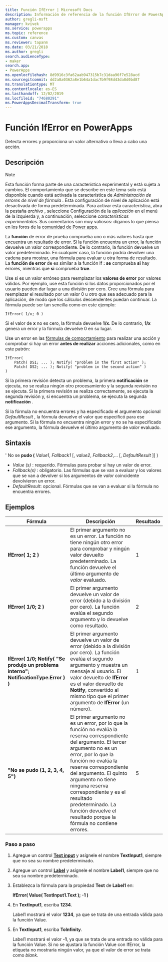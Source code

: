 ```yaml
---
title: Función IfError | Microsoft Docs
description: Información de referencia de la función IfError de PowerApps, con sintaxis y ejemplos
author: gregli-msft
manager: kvivek
ms.service: powerapps
ms.topic: reference
ms.custom: canvas
ms.reviewer: tapanm
ms.date: 03/21/2018
ms.author: gregli
search.audienceType:
- maker
search.app:
- PowerApps
ms.openlocfilehash: 8d9916c3fa62aab947315b7c31daa96f7e528acd
ms.sourcegitcommit: dd2a8a0362a8e1b64a1dac7b9f98d43da8d0bd87
ms.translationtype: MT
ms.contentlocale: es-ES
ms.lasthandoff: 12/02/2019
ms.locfileid: "74680291"
ms.PowerAppsDecimalTransform: true
---
```

# <a name="iferror-function-in-powerapps"></a>Función IfError en PowerApps

Detecta errores y proporciona un valor alternativo o lleva a cabo una acción.

## <a name="description"></a>Descripción

> [!NOTE]
> Esta función forma parte de una característica experimental y está sujeta a cambios. El comportamiento que se describe en este tema solo está disponible cuando está activada la característica de *Administración de errores de nivel de fórmula* . Esta configuración de nivel de aplicación está desactivada de forma predeterminada. Para activar esta característica, abra la pestaña *archivo* , seleccione Configuración de la *aplicación* en el menú de la izquierda y, a continuación, seleccione *características experimentales*. Sus comentarios son muy valiosos: díganos lo que piensa en los foros de la [comunidad de Power apps](https://powerusers.microsoft.com/t5/Expressions-and-Formulas/bd-p/How-To).

La **función** de error de prueba comprueba uno o más valores hasta que encuentra un resultado de error. Si la función encuentra un error, la función devuelve un valor correspondiente. De lo contrario, la función devuelve un valor predeterminado. En cualquier caso, la función podría devolver una cadena para mostrar, una fórmula para evaluar u otra forma de resultado. La **función de error** de es similar a la función If **: se** comprueba **si** hay errores, mientras que **si** comprueba **true**.

Use si es un valor erróneo para reemplazar los **valores de error** por valores válidos. Por ejemplo, use esta función si los datos proporcionados por el usuario pueden dar lugar a una división por cero. Cree una fórmula para reemplazar el resultado por un valor 0 u otro que sea adecuado para la aplicación, de modo que los cálculos descendentes puedan continuar. La fórmula puede ser tan sencilla como en este ejemplo:

```powerapps-comma
IfError( 1/x; 0 )
```

Si el valor de **x** no es cero, la fórmula devuelve **1/x**. De lo contrario, **1/x** genera un error y la fórmula devuelve 0 en su lugar.

Use un error en las [fórmulas de comportamiento](../working-with-formulas-in-depth.md) para realizar una acción y comprobar si hay un error **antes de realizar** acciones adicionales, como en este patrón:

```powerapps-comma
IfError(
    Patch( DS1; ... ); Notify( "problem in the first action" );
    Patch( DS2; ... ); Notify( "problem in the second action" )
)
```

Si la primera revisión detecta un problema, la primera **notificación** se ejecuta, no se realiza ningún otro procesamiento y la segunda revisión no se ejecuta. Si la primera revisión se realiza correctamente, se ejecuta la segunda revisión y, si encuentra un problema, se ejecuta la segunda **notificación** .

Si la fórmula no encuentra errores y ha especificado el argumento opcional *DefaultResult* , la fórmula devuelve el valor que especificó para ese argumento. Si la fórmula no encuentra ningún error y no se ha especificado ese argumento, la fórmula devuelve el último argumento de *valor* evaluado.

## <a name="syntax"></a>Sintaxis

' No se **pudo (** *Value1*, *Fallback1* [, *value2*, *Fallback2*,... [, *DefaultResult* ]] )

* *Value (s)* : requerido. Fórmulas para probar si hay un valor de error.
* *Fallback(s)* : obligatorio. Las fórmulas que se van a evaluar y los valores que se van a devolver si los argumentos de *valor* coincidente devolvieron un error.
* *DefaultResult*: opcional.  Fórmulas que se van a evaluar si la fórmula no encuentra errores.

## <a name="examples"></a>Ejemplos

| Fórmula | Descripción | Resultado |
| --- | --- | --- |
| **IfError( 1; 2 )** |El primer argumento no es un error. La función no tiene ningún otro error para comprobar y ningún valor devuelto predeterminado. La función devuelve el último argumento de *valor* evaluado.   | 1 |
| **IfError( 1/0; 2 )** | El primer argumento devuelve un valor de error (debido a la división por cero). La función evalúa el segundo argumento y lo devuelve como resultado. | 2 |
| **IfError( 1/0; Notify( "Se produjo un problema interno"; NotificationType.Error ) )** | El primer argumento devuelve un valor de error (debido a la división por cero). La función evalúa el segundo argumento y muestra un mensaje al usuario. El valor devuelto de **IfError** es el valor devuelto de **Notify**, convertido al mismo tipo que el primer argumento de **IfError** (un número). | 1 |
| **"No se pudo (1, 2, 3, 4, 5")** | El primer argumento no es un error, por lo que la función no evalúa la reserva correspondiente del argumento. El tercer argumento no es un error, por lo que la función no evalúa la reserva correspondiente del argumento. El quinto argumento no tiene ninguna reserva correspondiente y es el resultado predeterminado. La función devuelve el resultado porque la fórmula no contiene errores. | 5 |

### <a name="step-by-step"></a>Paso a paso

1. Agregue un control **[Text input](../controls/control-text-input.md)** y asígnele el nombre **TextInput1**, siempre que no sea su nombre predeterminado.

2. Agregue un control **[Label](../controls/control-text-box.md)** y asígnele el nombre **Label1**, siempre que no sea su nombre predeterminado.

3. Establezca la fórmula para la propiedad **Text** de **Label1** en:

    **IfError( Value( TextInput1.Text ); -1 )**

4. En **TextInput1**, escriba **1234**.  

    Label1 mostrará el valor **1234**, ya que se trata de una entrada válida para la función Value.

5. En **TextInput1**, escriba **ToInfinity**.

    Label1 mostrará el valor **-1**, ya que se trata de una entrada no válida para la función Value.  Si no se ajustara la función Value con IfError, la etiqueta no mostraría ningún valor, ya que el valor de error se trata como *blank*. 

